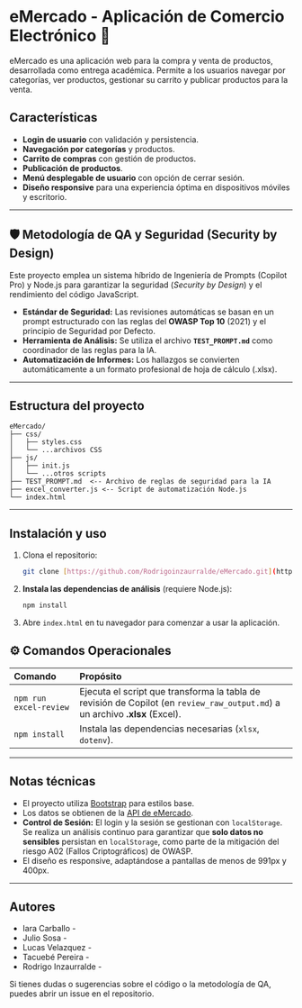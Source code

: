 # eMercado - Aplicación de Comercio Electrónico 🛒

eMercado es una aplicación web para la compra y venta de productos, desarrollada como entrega académica. Permite a los usuarios navegar por categorías, ver productos, gestionar su carrito y publicar productos para la venta.

## Características

- **Login de usuario** con validación y persistencia.
- **Navegación por categorías** y productos.
- **Carrito de compras** con gestión de productos.
- **Publicación de productos**.
- **Menú desplegable de usuario** con opción de cerrar sesión.
- **Diseño responsive** para una experiencia óptima en dispositivos móviles y escritorio.

---

## 🛡️ Metodología de QA y Seguridad (Security by Design)

Este proyecto emplea un sistema híbrido de Ingeniería de Prompts (Copilot Pro) y Node.js para garantizar la seguridad (*Security by Design*) y el rendimiento del código JavaScript.

* **Estándar de Seguridad:** Las revisiones automáticas se basan en un prompt estructurado con las reglas del **OWASP Top 10** (2021) y el principio de Seguridad por Defecto.
* **Herramienta de Análisis:** Se utiliza el archivo **`TEST_PROMPT.md`** como coordinador de las reglas para la IA.
* **Automatización de Informes:** Los hallazgos se convierten automáticamente a un formato profesional de hoja de cálculo (.xlsx).

---

## Estructura del proyecto
```
eMercado/
├── css/
│   ├── styles.css
│   └── ...archivos CSS
├── js/
│   ├── init.js
│   └── ...otros scripts
├── TEST_PROMPT.md  <-- Archivo de reglas de seguridad para la IA
├── excel_converter.js <-- Script de automatización Node.js
└── index.html
```

---

## Instalación y uso

1.  Clona el repositorio:
    ```bash
    git clone [https://github.com/Rodrigoinzaurralde/eMercado.git](https://github.com/Rodrigoinzaurralde/eMercado.git)
    ```
2.  **Instala las dependencias de análisis** (requiere Node.js):
    ```bash
    npm install
    ```
3.  Abre `index.html` en tu navegador para comenzar a usar la aplicación.

## ⚙️ Comandos Operacionales

| Comando | Propósito |
| :--- | :--- |
| `npm run excel-review` | Ejecuta el script que transforma la tabla de revisión de Copilot (en `review_raw_output.md`) a un archivo **.xlsx** (Excel). |
| `npm install` | Instala las dependencias necesarias (`xlsx`, `dotenv`). |

---

## Notas técnicas

- El proyecto utiliza [Bootstrap](https://getbootstrap.com/) para estilos base.
- Los datos se obtienen de la [API de eMercado](https://japceibal.github.io/emercado-api/).
- **Control de Sesión:** El login y la sesión se gestionan con `localStorage`. Se realiza un análisis continuo para garantizar que **solo datos no sensibles** persistan en `localStorage`, como parte de la mitigación del riesgo A02 (Fallos Criptográficos) de OWASP.
- El diseño es responsive, adaptándose a pantallas de menos de 991px y 400px.

---

## Autores

- Iara Carballo -
- Julio Sosa -
- Lucas Velazquez -
- Tacuebé Pereira -
- Rodrigo Inzaurralde -

Si tienes dudas o sugerencias sobre el código o la metodología de QA, puedes abrir un issue en el repositorio.